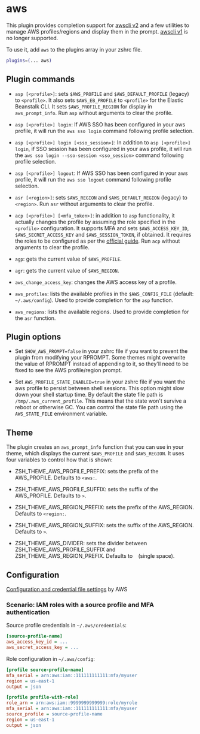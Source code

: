 # aws

This plugin provides completion support for
[awscli v2](https://awscli.amazonaws.com/v2/documentation/api/latest/reference/index.html)
and a few utilities to manage AWS profiles/regions and display them in the
prompt.
[awscli v1](https://docs.aws.amazon.com/cli/latest/userguide/cliv2-migration.html)
is no longer supported.

To use it, add `aws` to the plugins array in your zshrc file.

```zsh
plugins=(... aws)
```

## Plugin commands

-   `asp [<profile>]`: sets `$AWS_PROFILE` and `$AWS_DEFAULT_PROFILE` (legacy)
    to `<profile>`. It also sets `$AWS_EB_PROFILE` to `<profile>` for the
    Elastic Beanstalk CLI. It sets `$AWS_PROFILE_REGION` for display in
    `aws_prompt_info`. Run `asp` without arguments to clear the profile.
-   `asp [<profile>] login`: If AWS SSO has been configured in your aws profile,
    it will run the `aws sso login` command following profile selection.
-   `asp [<profile>] login [<sso_session>]`: In addition to
    `asp [<profile>] login`, if SSO session has been configured in your aws
    profile, it will run the `aws sso login --sso-session <sso_session>` command
    following profile selection.
-   `asp [<profile>] logout`: If AWS SSO has been configured in your aws
    profile, it will run the `aws sso logout` command following profile
    selection.

-   `asr [<region>]`: sets `$AWS_REGION` and `$AWS_DEFAULT_REGION` (legacy) to
    `<region>`. Run `asr` without arguments to clear the profile.

-   `acp [<profile>] [<mfa_token>]`: in addition to `asp` functionality, it
    actually changes the profile by assuming the role specified in the
    `<profile>` configuration. It supports MFA and sets `$AWS_ACCESS_KEY_ID`,
    `$AWS_SECRET_ACCESS_KEY` and `$AWS_SESSION_TOKEN`, if obtained. It requires
    the roles to be configured as per the
    [official guide](https://docs.aws.amazon.com/cli/latest/userguide/cli-configure-role.html).
    Run `acp` without arguments to clear the profile.

-   `agp`: gets the current value of `$AWS_PROFILE`.

-   `agr`: gets the current value of `$AWS_REGION`.

-   `aws_change_access_key`: changes the AWS access key of a profile.

-   `aws_profiles`: lists the available profiles in the `$AWS_CONFIG_FILE`
    (default: `~/.aws/config`). Used to provide completion for the `asp`
    function.

-   `aws_regions`: lists the available regions. Used to provide completion for
    the `asr` function.

## Plugin options

-   Set `SHOW_AWS_PROMPT=false` in your zshrc file if you want to prevent the
    plugin from modifying your RPROMPT. Some themes might overwrite the value of
    RPROMPT instead of appending to it, so they'll need to be fixed to see the
    AWS profile/region prompt.

-   Set `AWS_PROFILE_STATE_ENABLED=true` in your zshrc file if you want the aws
    profile to persist between shell sessions. This option might slow down your
    shell startup time. By default the state file path is
    `/tmp/.aws_current_profile`. This means that the state won't survive a
    reboot or otherwise GC. You can control the state file path using the
    `AWS_STATE_FILE` environment variable.

## Theme

The plugin creates an `aws_prompt_info` function that you can use in your theme,
which displays the current `$AWS_PROFILE` and `$AWS_REGION`. It uses four
variables to control how that is shown:

-   ZSH_THEME_AWS_PROFILE_PREFIX: sets the prefix of the AWS_PROFILE. Defaults
    to `<aws:`.

-   ZSH_THEME_AWS_PROFILE_SUFFIX: sets the suffix of the AWS_PROFILE. Defaults
    to `>`.

-   ZSH_THEME_AWS_REGION_PREFIX: sets the prefix of the AWS_REGION. Defaults to
    `<region:`.

-   ZSH_THEME_AWS_REGION_SUFFIX: sets the suffix of the AWS_REGION. Defaults to
    `>`.

-   ZSH_THEME_AWS_DIVIDER: sets the divider between ZSH_THEME_AWS_PROFILE_SUFFIX
    and ZSH_THEME_AWS_REGION_PREFIX. Defaults to ` ` (single space).

## Configuration

[Configuration and credential file settings](https://docs.aws.amazon.com/cli/latest/userguide/cli-configure-files.html)
by AWS

### Scenario: IAM roles with a source profile and MFA authentication

Source profile credentials in `~/.aws/credentials`:

```ini
[source-profile-name]
aws_access_key_id = ...
aws_secret_access_key = ...
```

Role configuration in `~/.aws/config`:

```ini
[profile source-profile-name]
mfa_serial = arn:aws:iam::111111111111:mfa/myuser
region = us-east-1
output = json

[profile profile-with-role]
role_arn = arn:aws:iam::9999999999999:role/myrole
mfa_serial = arn:aws:iam::111111111111:mfa/myuser
source_profile = source-profile-name
region = us-east-1
output = json
```
